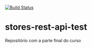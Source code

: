 [![Build Status](https://travis-ci.org/RenanMarcell/stores-rest-api-test.svg?branch=master)](https://travis-ci.org/RenanMarcell/stores-rest-api-test)

# stores-rest-api-test

Repositório com a parte final do curso